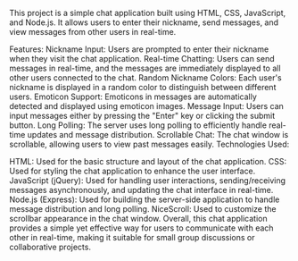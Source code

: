 This project is a simple chat application built using HTML, CSS, JavaScript, and Node.js. It allows users to enter their nickname, send messages, and view messages from other users in real-time.

Features:
Nickname Input: Users are prompted to enter their nickname when they visit the chat application.
Real-time Chatting: Users can send messages in real-time, and the messages are immediately displayed to all other users connected to the chat.
Random Nickname Colors: Each user's nickname is displayed in a random color to distinguish between different users.
Emoticon Support: Emoticons in messages are automatically detected and displayed using emoticon images.
Message Input: Users can input messages either by pressing the "Enter" key or clicking the submit button.
Long Polling: The server uses long polling to efficiently handle real-time updates and message distribution.
Scrollable Chat: The chat window is scrollable, allowing users to view past messages easily.
Technologies Used:

HTML: Used for the basic structure and layout of the chat application.
CSS: Used for styling the chat application to enhance the user interface.
JavaScript (jQuery): Used for handling user interactions, sending/receiving messages asynchronously, and updating the chat interface in real-time.
Node.js (Express): Used for building the server-side application to handle message distribution and long polling.
NiceScroll: Used to customize the scrollbar appearance in the chat window.
Overall, this chat application provides a simple yet effective way for users to communicate with each other in real-time, making it suitable for small group discussions or collaborative projects.
